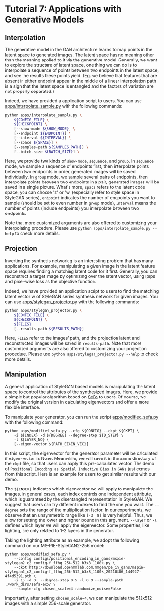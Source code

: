 # Tutorial 7: Applications with Generative Models

## Interpolation
The generative model in the GAN architecture learns to map points in the latent space to generated images. The latent space has no meaning other than the meaning applied to it via the generative model. Generally, we want to explore the structure of latent space, one thing we can do is to interpolate a sequence of points between two endpoints in the latent space, and see the results these points yield. (Eg. we believe that features that are absent in either endpoint appear in the middle of a linear interpolation path is a sign that the latent space is entangled and the factors of variation are not properly separated.)

Indeed, we have provided a application script to users. You can use [apps/interpolate_sample.py](https://github.com/open-mmlab/mmgeneration/tree/master/apps/interpolate_sample.py) with the following commands:

```bash
python apps/interpolate_sample.py \
    ${CONFIG_FILE} \
    ${CHECKPOINT} \
    [--show-mode ${SHOW_MODE}] \
    [--endpoint ${ENDPOINT}] \
    [--interval ${INTERVAL}] \
    [--space ${SPACE}] \
    [--samples-path ${SAMPLES_PATH}] \
    [--batch-size ${BATCH_SIZE}] \
```
Here, we provide two kinds of `show-mode`, `sequence`, and `group`. In `sequence` mode, we sample a sequence of endpoints first, then interpolate points between two endpoints in order, generated images will be saved individually. In `group` mode, we sample several pairs of endpoints, then interpolate points between two endpoints in a pair, generated images will be saved in a single picture. What's more, `space` refers to the latent code space, you can choose 'z' or 'w' (especially refer to style space in StyleGAN series), `endpoint` indicates the number of endpoints you want to sample (should be set to even number in `group` mode), `interval` means the number of points (include endpoints) you interpolate between two endpoints.

Note that more customized arguments are also offered to customizing your interpolating procedure.
Please use `python apps/interpolate_sample.py --help` to check more details.

## Projection
Inverting the synthesis network g is an interesting problem that has many applications. For example, manipulating a given image in the latent feature space requires finding a matching latent code for it first. Generally, you can reconstruct a target image by optimizing over the latent vector, using lpips and pixel-wise loss as the objective function.

Indeed, we have provided an application script to users to find the matching latent vector w of StyleGAN series synthesis network for given images. You can use [apps/stylegan_projector.py](https://github.com/open-mmlab/mmgeneration/tree/master/apps/stylegan_projector.py) with the following commands:

```bash
python apps/stylegan_projector.py \
    ${CONFIG_FILE} \
    ${CHECKPOINT} \
    ${FILES}
    [--results-path ${RESULTS_PATH}]
```
Here, `FILES` refer to the images' path, and the projection latent and reconstructed images will be saved in `results-path`.
Note that more customized arguments are also offered to customizing your projection procedure.
Please use `python apps/stylegan_projector.py --help` to check more details.

## Manipulation
A general application of StyleGAN based models is manipulating the latent space to control the attributes of the synthesized images. Here, we provide a simple but popular algorithm based on [SeFa](https://arxiv.org/pdf/2007.06600.pdf) to users. Of course, we modify the original version in calculating eigenvectors and offer a more flexible interface.

To manipulate your generator, you can run the script [apps/modified_sefa.py](https://github.com/open-mmlab/mmgeneration/tree/master/apps/modified_sefa.py) with the following command:

```shell
python apps/modified_sefa.py --cfg ${CONFIG} --ckpt ${CKPT} \
    -i ${INDEX} -d ${DEGREE} --degree-step ${D_STEP} \
    -l ${LAYER_NO} \
    [--eigen-vector ${PATH_EIGEN_VEC}]
```

In this script, the eigenvector for the generator parameter will be calculated if `eigen-vector` is None. Meanwhile, we will save it in the same directory of the `ckpt` file, so that users can apply this pre-calculated vector. The demo of `Positional Encoding as Spatial Inductive Bias in GANs` just comes from this script. Here is an example for users to get similar results with our demo.

The `${INDEX}` indicates which eigenvector we will apply to manipulate the images. In general cases, each index controls one independent attribute, which is guaranteed by the disentangled representation in StyleGAN. We suggest that users can try different indexes to find the one you want. The `--degree` sets the range of the multiplication factor. In our experiments, we observe that an unsymmetric range like `[-3, 8]` is very helpful. Thus, we allow for setting the lower and higher bound in this argument. `--layer` or `-l` defines which layer we will apply the eigenvector. Some properties, like lighting, are only related to 1-2 layers in the generator.

Taking the lighting attribute as an example, we adopt the following command on our MS-PIE-StyleGAN2-256 model:

```shell
python apps/modified_sefa.py \
    --config configs/positional_encoding_in_gans/mspie-stylegan2_c2_config-f_ffhq_256-512_b3x8_1100k.py \
    --ckpt http://download.openmmlab.com/mmgen/pe_in_gans/mspie-stylegan2_c2_config-f_ffhq_256-512_b3x8_1100k_20210406_144927-4f4d5391.pth \
    -i 15 -d 8. --degree-step 0.5 -l 8 9 --sample-path ./work_dirs/sefa-exp/ \
    --sample-cfg chosen_scale=4 randomize_noise=False
```

Importantly, after setting `chosen_scale=4`, we can manipulate the 512x512 images with a simple 256-scale generator.
